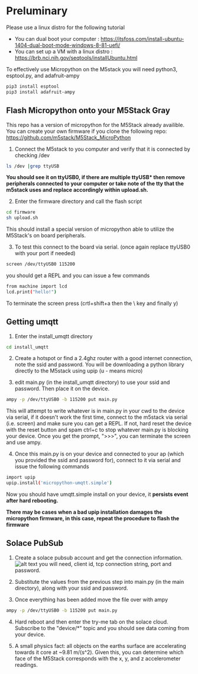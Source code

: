 # Preluminary
Please use a linux distro for the following tutorial
* You can dual boot your computer : https://itsfoss.com/install-ubuntu-1404-dual-boot-mode-windows-8-81-uefi/
* You can set up a VM with a linux distro : https://brb.nci.nih.gov/seqtools/installUbuntu.html

To effectively use Micropython on the M5stack you will need python3, esptool.py, and adafruit-ampy 
```zsh
pip3 install esptool
pip3 install adafruit-ampy
```

## Flash Micropython onto your M5Stack Gray
This repo has a version of micropython for the M5Stack already availible. You can create your own firmware if you clone the following repo: https://github.com/m5stack/M5Stack_MicroPython

1. Connect the M5stack to you computer and verify that it is connected by checking /dev
```zsh
ls /dev |grep ttyUSB
```
**You should see it on ttyUSB0, if there are multiple ttyUSB\* then remove peripherals connected to your computer or take note of the tty that the m5stack uses and replace accordingly within upload.sh.**

2. Enter the firmware directory and call the flash script
```zsh
cd firmware
sh upload.sh
```

This should install a special version of micropython able to utilize the M5Stack's on board peripherals.

3. To test this connect to the board via serial. (once again replace ttyUSB0 with your port if needed)

```zsh
screen /dev/ttyUSB0 115200 
```
you should get a REPL and you can issue a few commands

```zsh
from machine import lcd
lcd.print("hello!")
```
To terminate the screen press (crtl+shift+a then the \ key and finally y)

## Getting umqtt

1. Enter the install_umqtt directory

```zsh
cd install_umqtt
``` 

2. Create a hotspot or find a 2.4ghz router with a good internet connection, note the ssid and password.
You will be downloading a python library directly to the M5stack using upip (u - means micro)

3. edit main.py (in the install_umqtt directory) to use your ssid and password. Then place it on the device.

```zsh
ampy -p /dev/ttyUSB0 -b 115200 put main.py
```
This will attempt to write whatever is in main.py in your cwd to the device via serial, if it doesn't work the first time, connect to the m5stack via serial (i.e. screen) and make sure you can get a REPL. If not, hard reset the device with the reset button and spam ctrl+c to stop whatever main.py is blocking your device. Once you get the prompt, ">>>", you can terminate the screen and use ampy.

4. Once this main.py is on your device and connected to your ap (which you provided the ssid and password for), connect to it via serial and issue the following commands

```zsh
import upip
upip.install('micropython-umqtt.simple')
```
Now you should have umqtt.simple install on your device, it **persists event after hard rebooting.**

**There may be cases when a bad upip installation damages the micropython firmware, in this case, repeat the procedure to flash the firmware**

## Solace PubSub
1. Create a solace pubsub account and get the connection information.
![alt text](images/connection_details.jpg)
you will need, client id, tcp connection string, port and password.

2. Substitute the values from the previous step into main.py (in the main directory), along with your ssid and password.

3. Once everything has been added move the file over with ampy

```zsh
ampy -p /dev/ttyUSB0 -b 115200 put main.py
```

4. Hard reboot and then enter the try-me tab on the solace cloud. Subscribe to the "device/*" topic and you should see data coming from your device.

5. A small physics fact: all objects on the earths surface are accelerating towards it core at ~9.81 m/(s^2). Given this, you can determine which face of the M5Stack corresponds with the x, y, and z accelerometer readings.

